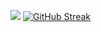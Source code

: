 ![](http://github-profile-summary-cards.vercel.app/api/cards/profile-details?username=lekiet1214&theme=synthwave)
[![GitHub Streak](https://streak-stats.demolab.com?user=lekiet1214&theme=tokyonight&hide_border=true&exclude_days=Sun%2CFri%2CSat)](https://git.io/streak-stats)